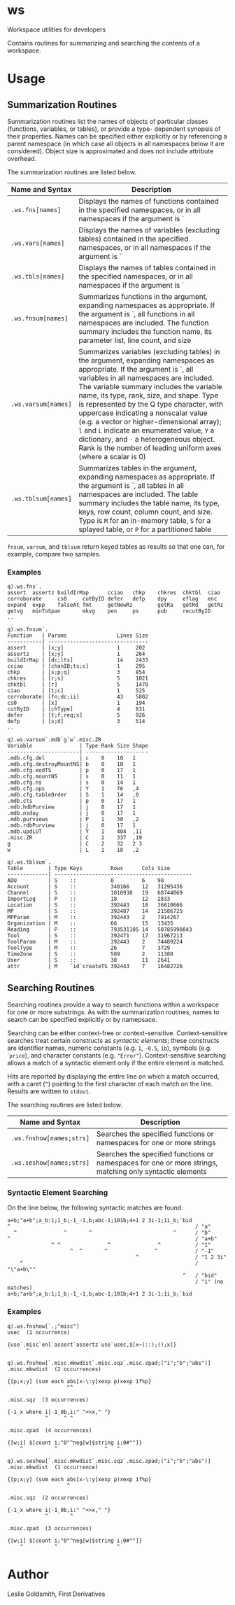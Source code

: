 # ws

Workspace utilities for developers

Contains routines for summarizing and searching the contents of
a workspace.

# Usage

## Summarization Routines

Summarization routines list the names of objects of particular
classes (functions, variables, or tables), or provide a type-
dependent synopsis of their properties.  Names can be specified
either explicitly or by referencing a parent namespace (in
which case all objects in all namespaces below it are
considered).  Object size is approximated and does not include
attribute overhead.

The summarization routines are listed below.

| Name and Syntax | Description |
| -------- | ----------- |
| `.ws.fns[names]` | Displays the names of functions contained in the specified namespaces, or in all namespaces if the argument is \` |
| `.ws.vars[names]` | Displays the names of variables (excluding tables) contained in the specified namespaces, or in all namespaces if the argument is \` |
| `.ws.tbls[names]` | Displays the names of tables contained in the specified namespaces, or in all namespaces if the argument is \` |
| `.ws.fnsum[names]` | Summarizes functions in the argument, expanding namespaces as appropriate. If the argument is \`, all functions in all namespaces are included.  The function summary includes the function name, its parameter list, line count, and size |
| `.ws.varsum[names]` | Summarizes variables (excluding tables) in the argument, expanding namespaces as appropriate. If the argument is \`, all variables in all namespaces are included.  The variable summary includes the variable name, its type, rank, size, and shape.  Type is represented by the Q type character, with uppercase indicating a nonscalar value (e.g. a vector or higher-dimensional array); `l` and `L` indicate an enumerated value, `Y` a dictionary, and `-` a heterogeneous object.  Rank is the number of leading uniform axes (where a scalar is 0) |
| `.ws.tblsum[names]` | Summarizes tables in the argument, expanding namespaces as appropriate. If the argument is \`, all tables in all namespaces are included.  The table summary includes the table name, its type, keys, row count, column count, and size. Type is `M` for an in-memory table, `S` for a splayed table, or `P` for a partitioned table  |

`fnsum`, `varsum`, and `tblsum` return keyed tables as results so that one can, for example, compare two samples.

### Examples

```
q).ws.fns`.
assert  assertz buildIrMap      cciao   chkp    chkres  chktbl  ciao
corroborate     cs0     cutByID defer   defp    dpy     eflag   enc
expand  expp    falseAt fmt     getNewRz        getRa   getRd   getRz
getvg   minToSpan       mkvg    pen     ps      pub     recutByID
..
```

```
q).ws.fnsum`.
Function   | Params                Lines Size
-----------| --------------------------------
assert     | [x;y]                 1     202
assertz    | [x;y]                 1     264
buildIrMap | [dc;lts]              14    2433
cciao      | [chanID;ts;c]         1     295
chkp       | [s;p;q]               3     854
chkres     | [r;s]                 5     1021
chktbl     | [r]                   5     1470
ciao       | [t;c]                 1     525
corroborate| [fn;dc;ii]            43    5802
cs0        | [x]                   1     194
cutByID    | [chType]              4     831
defer      | [t;f;req;x]           5     926
defp       | [s;d]                 3     514
..
```

```
q).ws.varsum`.mdb`g`w`.misc.ZR
Variable               | Type Rank Size Shape
-----------------------| --------------------
.mdb.cfg.del           | c    0    10   1
.mdb.cfg.destroyMountNS| b    0    10   1
.mdb.cfg.eodTS         | p    0    17   1
.mdb.cfg.mountNS       | s    0    11   1
.mdb.cfg.ns            | s    0    14   1
.mdb.cfg.ops           | Y    1    76   ,4
.mdb.cfg.tableOrder    | S    1    14   ,0
.mdb.cts               | p    0    17   1
.mdb.hdbPurview        | j    0    17   1
.mdb.nsday             | j    0    17   1
.mdb.purviews          | P    1    30   ,2
.mdb.rdbPurview        | j    0    17   1
.mdb.updLUT            | Y    1    404  ,11
.misc.ZR               | C    2    337  ,19
g                      | C    2    32   2 3
w                      | L    1    18   ,2
```

```
q).ws.tblsum`.
Table        | Type Keys         Rows      Cols Size
-------------| --------------------------------------------
ADU          | S    ::           0         6    98
Account      | S    ::           340166    12   31295436
Channel      | S    ::           1010938   19   68744069
ImportLog    | P    ::           18        12   2833
Location     | S    ::           392443    18   36610666
MP           | S    ::           392487    14   21586725
MPParam      | M    ::           392443    2    7914267
Organization | M    ::           66        15   13435
Reading      | P    ::           793531105 14   50785990843
Tool         | S    ::           392471    17   31967213
ToolParam    | M    ::           392443    2    74489224
ToolType     | M    ::           26        7    3729
TimeZone     | S    ::           589       2    11380
User         | S    ::           38        11   2641
attr         | M    `id`createTS 392443    7    16482726
```

## Searching Routines

Searching routines provide a way to search functions within a workspace for one
or more substrings.  As with the summarization routines, names
to search can be specified explicitly or by namepsace.

Searching can be either context-free or context-sensitive.
Context-sensitive searches treat certain constructs as
*syntactic elements*; these constructs are identifier names,
numeric constants (e.g. `1`, `-0.5`, `1b`), symbols (e.g. \``price`),
and character constants (e.g. `"Error"`).  Context-sensitive
searching allows a match of a syntactic element only if the
entire element is matched.

Hits are reported by displaying the entire line on which a
match occurred, with a caret (`^`) pointing to the first
character of each match on the line.  Results are written to
`stdout`.

The searching routines are listed below.

| Name and Syntax | Description |
| -------- | ----------- |
| `.ws.fnshow[names;strs]` | Searches the specified functions or namespaces for one or more strings |
| `.ws.seshow[names;strs]` | Searches the specified functions or namespaces for one or more strings, matching only syntactic elements |

### Syntactic Element Searching

On the line below, the following syntactic matches are found:

```
a+b;"a+b";a_b:1;1_b;-1_-1,b;abc-1;101b;4+1 2 3i-1;1i_b;`bid
^                                                           / "a"
  ^               ^       ^                          ^      / "b"
^                                                           / "a+b"
              ^ ^               ^               ^           / "1"
                    ^  ^       ^               ^            / "-1"
                                         ^                  / "1 2 3i"
    ^                                                       / "\"a+b\""
                                                        ^   / "bid"
                                                            / "i" (no matches)
a+b;"a+b";a_b:1;1_b;-1_-1,b;abc-1;101b;4+1 2 3i-1;1i_b;`bid
```

### Examples

```
q).ws.fnshow[`.;"misc"]
usec  (1 occurrence)

{use`.misc`enl`assert`assertz`use`usec,$[x~(::);();x]}
      ^
```

```
q).ws.fnshow[`.misc.mkwdist`.misc.sqz`.misc.zpad;("i";"b";"abs")]
.misc.mkwdist  (2 occurrences)

{[p;x;y] (sum each abs[x-\:y]xexp p)xexp 1f%p}
                   ^^

.misc.sqz  (3 occurrences)

{-1_x where i|-1_0b,i:" "<>x," "}
            ^     ^ ^

.misc.zpad  (4 occurrences)

{[w;i] $[count i;"0"^neg[w]$string i;0#""]}
    ^          ^               ^   ^
```

```
q).ws.seshow[`.misc.mkwdist`.misc.sqz`.misc.zpad;("i";"b";"abs")]
.misc.mkwdist  (1 occurrence)

{[p;x;y] (sum each abs[x-\:y]xexp p)xexp 1f%p}
                   ^

.misc.sqz  (2 occurrences)

{-1_x where i|-1_0b,i:" "<>x," "}
            ^       ^

.misc.zpad  (3 occurrences)

{[w;i] $[count i;"0"^neg[w]$string i;0#""]}
    ^          ^                   ^
```

# Author

Leslie Goldsmith, First Derivatives

